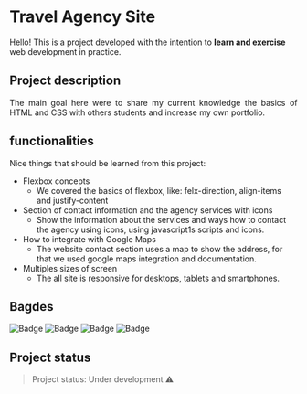 # Travel Agency Site

Hello! This is a project developed with the intention to **learn and exercise** web development in practice.

## Project description
<p align="justify">
 The main goal here were to share my current knowledge the basics of HTML and CSS with others students and increase my own portfolio.
 </p> 
 
## functionalities

Nice things that should be learned from this project:
- Flexbox concepts
  - We covered the basics of flexbox, like: felx-direction, align-items and justify-content
- Section of contact information and the agency services with icons
  - Show the information about the services and ways how to contact the agency using icons, using javascript1s scripts and icons.
- How to integrate with Google Maps
  - The website contact section uses a map to show the address, for that we used google maps integration and documentation.
- Multiples sizes of screen
  - The all site is responsive for desktops, tablets and smartphones.


## Bagdes

![Badge](https://img.shields.io/github/issues/brunopimenta91/Site-html5-agencia-viagem)
![Badge](https://img.shields.io/github/forks/brunopimenta91/Site-html5-agencia-viagem)
![Badge](https://img.shields.io/github/stars/brunopimenta91/Site-html5-agencia-viagem)
![Badge](https://img.shields.io/github/license/brunopimenta91/Site-html5-agencia-viagem)

## Project status

> Project status: Under development :warning:

